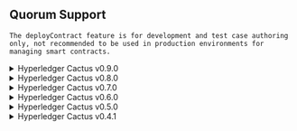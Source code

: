 Quorum Support
-----------------

```{note}
The deployContract feature is for development and test case authoring only, not recommended to be used in production environments for managing smart contracts.
```

<details>
  <summary>Hyperledger Cactus v0.9.0</summary>

  | Quorum version | deployContract* | invokeContract | runTransaction |
  | --- | :---: | :---: | :---: |
  | Quorum 21.4.1 and Tessera 21.1.1 | ✅ [test]() | ✅ [test]() | ✅ [test]() |
  | Quorum 2.3.0 and Tessera 0.10.0 | ✅ [test]() | ✅ [test]() | ✅ [test]() |

</details>

<details>
  <summary>Hyperledger Cactus v0.8.0</summary>

  | Quorum version | deployContract* | invokeContract | runTransaction |
  | --- | :---: | :---: | :---: |
  | Quorum 21.4.1 and Tessera 21.1.1 | ✅ [test](https://github.com/hyperledger/cactus/blob/v0.8.0/packages/cactus-plugin-ledger-connector-quorum/src/test/typescript/integration/plugin-ledger-connector-quorum/deploy-contract/v21.4.1-deploy-contract-from-json.test.ts) | ✅ [test](https://github.com/hyperledger/cactus/blob/v0.8.0/packages/cactus-plugin-ledger-connector-quorum/src/test/typescript/integration/plugin-ledger-connector-quorum/deploy-contract/v21.4.1-invoke-contract.test.ts) | ✅ [test](https://github.com/hyperledger/cactus/blob/v0.8.0/packages/cactus-plugin-ledger-connector-quorum/src/test/typescript/integration/plugin-ledger-connector-quorum/deploy-contract/v21.4.1-deploy-contract-from-json.test.ts) |
  | Quorum 2.3.0 and Tessera 0.10.0 | ✅ [test](https://github.com/hyperledger/cactus/blob/v0.8.0/packages/cactus-plugin-ledger-connector-quorum/src/test/typescript/integration/plugin-ledger-connector-quorum/deploy-contract/v2.3.0-deploy-contract-from-json.test.ts) | ✅ [test](https://github.com/hyperledger/cactus/blob/v0.8.0/packages/cactus-plugin-ledger-connector-quorum/src/test/typescript/integration/plugin-ledger-connector-quorum/deploy-contract/v2.3.0-invoke-contract.test.ts) | ✅ [test](https://github.com/hyperledger/cactus/blob/v0.8.0/packages/cactus-plugin-ledger-connector-quorum/src/test/typescript/integration/plugin-ledger-connector-quorum/deploy-contract/v2.3.0-deploy-contract-from-json.test.ts) |

</details>

<details>
  <summary>Hyperledger Cactus v0.7.0</summary>

  | Quorum version | deployContract* | invokeContract | runTransaction |
  | --- | :---: | :---: | :---: |
  | Quorum 21.4.1 and Tessera 21.1.1 | ✅ [test](https://github.com/hyperledger/cactus/blob/v0.7.0/packages/cactus-plugin-ledger-connector-quorum/src/test/typescript/integration/plugin-ledger-connector-quorum/deploy-contract/v21.4.1-deploy-contract-from-json.test.ts) | ✅ [test](https://github.com/hyperledger/cactus/blob/v0.7.0/packages/cactus-plugin-ledger-connector-quorum/src/test/typescript/integration/plugin-ledger-connector-quorum/deploy-contract/v21.4.1-invoke-contract.test.ts) | ✅ [test](https://github.com/hyperledger/cactus/blob/v0.7.0/packages/cactus-plugin-ledger-connector-quorum/src/test/typescript/integration/plugin-ledger-connector-quorum/deploy-contract/v21.4.1-deploy-contract-from-json.test.ts) |
  | Quorum 2.3.0 and Tessera 0.10.0 | ✅ [test](https://github.com/hyperledger/cactus/blob/v0.7.0/packages/cactus-plugin-ledger-connector-quorum/src/test/typescript/integration/plugin-ledger-connector-quorum/deploy-contract/v2.3.0-deploy-contract-from-json.test.ts) | ✅ [test](https://github.com/hyperledger/cactus/blob/v0.7.0/packages/cactus-plugin-ledger-connector-quorum/src/test/typescript/integration/plugin-ledger-connector-quorum/deploy-contract/v2.3.0-invoke-contract.test.ts) | ✅ [test](https://github.com/hyperledger/cactus/blob/v0.7.0/packages/cactus-plugin-ledger-connector-quorum/src/test/typescript/integration/plugin-ledger-connector-quorum/deploy-contract/v2.3.0-deploy-contract-from-json.test.ts) |

</details>

<details>
  <summary>Hyperledger Cactus v0.6.0</summary>

  | Quorum version | deployContract* | invokeContract | runTransaction |
  | --- | :---: | :---: | :---: |
  | Quorum 21.4.1 and Tessera 21.1.1 | ✅ [test](https://github.com/hyperledger/cactus/blob/v0.6.0/packages/cactus-plugin-ledger-connector-quorum/src/test/typescript/integration/plugin-ledger-connector-quorum/deploy-contract/v21.4.1-deploy-contract-from-json.test.ts) | ✅ [test](https://github.com/hyperledger/cactus/blob/v0.6.0/packages/cactus-plugin-ledger-connector-quorum/src/test/typescript/integration/plugin-ledger-connector-quorum/deploy-contract/v21.4.1-invoke-contract.test.ts) | ✅ [test](https://github.com/hyperledger/cactus/blob/v0.6.0/packages/cactus-plugin-ledger-connector-quorum/src/test/typescript/integration/plugin-ledger-connector-quorum/deploy-contract/v21.4.1-deploy-contract-from-json.test.ts) |
  | Quorum 2.3.0 and Tessera 0.10.0 | ✅ [test](https://github.com/hyperledger/cactus/blob/v0.6.0/packages/cactus-plugin-ledger-connector-quorum/src/test/typescript/integration/plugin-ledger-connector-quorum/deploy-contract/v2.3.0-deploy-contract-from-json.test.ts) | ✅ [test](https://github.com/hyperledger/cactus/blob/v0.6.0/packages/cactus-plugin-ledger-connector-quorum/src/test/typescript/integration/plugin-ledger-connector-quorum/deploy-contract/v2.3.0-invoke-contract.test.ts) | ✅ [test](https://github.com/hyperledger/cactus/blob/v0.6.0/packages/cactus-plugin-ledger-connector-quorum/src/test/typescript/integration/plugin-ledger-connector-quorum/deploy-contract/v2.3.0-deploy-contract-from-json.test.ts) |

</details>

<details>
  <summary>Hyperledger Cactus v0.5.0</summary>

  | Quorum version | deployContract* | invokeContract | runTransaction |
  | --- | :---: | :---: | :---: |
  | Quorum 21.4.1 and Tessera 21.1.1 | ❌ | ❌ | ❌ |
  | Quorum 2.3.0 and Tessera 0.10.0 | ✅ [test](https://github.com/hyperledger/cactus/blob/v0.5.0/packages/cactus-plugin-ledger-connector-quorum/src/test/typescript/integration/plugin-ledger-connector-quorum/deploy-contract/deploy-contract-from-json.test.ts) | ✅ [test](https://github.com/hyperledger/cactus/blob/v0.5.0/packages/cactus-plugin-ledger-connector-quorum/src/test/typescript/integration/plugin-ledger-connector-quorum/deploy-contract/invoke-contract.test.ts) | ✅ [test](https://github.com/hyperledger/cactus/blob/v0.5.0/packages/cactus-plugin-ledger-connector-quorum/src/test/typescript/integration/plugin-ledger-connector-quorum/deploy-contract/deploy-contract-from-json.test.ts) |

</details>

<details>
  <summary>Hyperledger Cactus v0.4.1</summary>

  | Quorum version | deployContract* | invokeContract | runTransaction |
  | --- | :---: | :---: | :---: |
  | Quorum 21.4.1 and Tessera 21.1.1 | ❌ | ❌ | ❌ |
  | Quorum 2.3.0 and Tessera 0.10.0 | ✅ [test](https://github.com/hyperledger/cactus/blob/v0.4.1/packages/cactus-plugin-ledger-connector-quorum/src/test/typescript/integration/plugin-ledger-connector-quorum/deploy-contract/deploy-contract-from-json.test.ts) | ✅ [test](https://github.com/hyperledger/cactus/blob/v0.4.1/packages/cactus-plugin-ledger-connector-quorum/src/test/typescript/integration/plugin-ledger-connector-quorum/deploy-contract/invoke-contract-v2.test.ts) | ✅ [test](https://github.com/hyperledger/cactus/blob/v0.4.1/packages/cactus-plugin-ledger-connector-quorum/src/test/typescript/integration/plugin-ledger-connector-quorum/deploy-contract/deploy-contract-from-json.test.ts) |

</details>

<br>